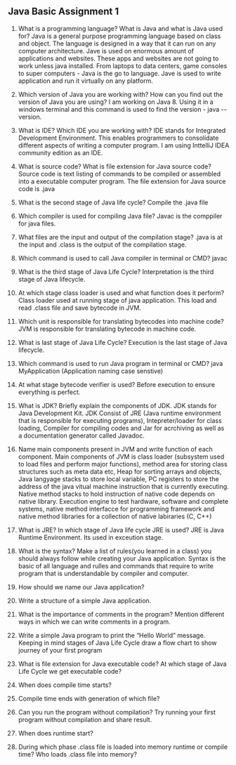 ## Java Basic Assignment 1
1. What is a programming language? What is Java and what is Java used for?
Java is a general purpose programming language based on class and object. The language is designed in a way that it can run on any computer architecture. 
Jave is used on enormous amount of applications and websites. These apps and websites are not going to work unless java installed. From laptops to data centers, game consoles
to super computers - Java is the go to language. Jave is used to write application and run it virtually on any platform.

2. Which version of Java you are working with? How can you find out the version of Java you are using?
I am working on Java 8. Using it in a windows terminal and this command is used to find the version - java --version.

3. What is IDE? Which IDE you are working with? 
IDE stands for Integrated Development Environment. This enables programmers to consolidate different aspects of writing a computer program. I am using InttelliJ IDEA community
edition as an IDE.

4. What is source code? What is file extension for Java source code?
Source code is text listing of commands to be compiled or assembled into a executable computer program. The file extension for Java source code is .java

5. What is the second stage of Java life cycle?
Compile the .java file

6. Which compiler is used for compiling Java file? 
Javac is the comppiler for java files.

7. What files are the input and output of the compilation stage?
.java is at the input and .class is the output of the compilation stage.

8. Which command is used to call Java compiler in terminal or CMD?
javac

9. What is the third stage of Java Life Cycle? 
Interpretation is the third stage of Java lifecycle.

10. At which stage class loader is used and what function does it perform?
Class loader used at running stage of java application. This load and read .class file and save bytecode in JVM.

11. Which unit is responsible for translating bytecodes into machine code?
JVM is responsible for translating bytecode in machine code.

12. What is last stage of Java Life Cycle?
Execution is the last stage of Java lifecycle.

13. Which command is used to run Java program in terminal or CMD?
java MyApplication (Application naming case senstive) 

14. At what stage bytecode verifier is used? 
Before execution to ensure everything is perfect.

15. What is JDK? Briefly explain the components of JDK.
JDK stands for Java Development Kit. JDK Consist of JRE (Java runtime environment that is responsible for executing programs), Intepreter/loader for class loading,
Compiler for compiling codes and Jar for acrchiving as well as a documentation generator called Javadoc.

16. Name main components present in JVM and write function of each component.
Main components of JVM is class loader (subsystem used to load files and perform major functions), method area for storing class structures such as meta data etc, Heap for sorting
arrays and objects, Java langyage stacks to store local variable, PC registers to store the address of the java vitual machine instruction that is currently executing.
Native method stacks to hold instruction of native code depends on native library. Execution engine to test hardware, software and complete systems, native method interfacce for programming
framework and native method libraries for a collection of native labiraries (C, C++)

17. What is JRE? In which stage of Java life cycle JRE is used?
JRE is Java Runtime Environment. Its used in exceution stage.

18. What is the syntax? Make a list of rules(you learned in a class) you should always follow while creating your Java application.
Syntax is the basic of all language and rulles and commands that require to write program that is understandable by compiler and computer.

19. How should we name our Java application? 
20. Write a structure of a simple Java application. 
21. What is the importance of comments in the program? Mention different ways in which we can write comments in a program. 
22. Write a simple Java program to print the “Hello World” message. Keeping in mind stages of Java Life Cycle draw a flow chart to show journey of your first program 
23. What is file extension for Java executable code? At which stage of Java Life Cycle we get executable code?  
24. When does compile time starts? 
25. Compile time ends with generation of which file? 
25. Can you run the program without compilation? Try running your first program without compilation and share result. 
26. When does runtime start? 
27. During which phase .class file is loaded into memory runtime or compile time? Who loads .class file into memory?
